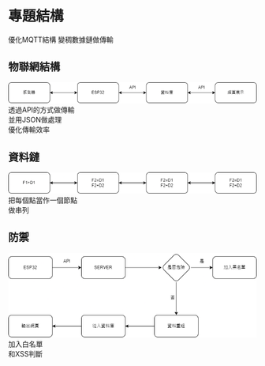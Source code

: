 # 專題結構
優化MQTT結構
變稠數據鏈做傳輸
## 物聯網結構
![image](https://github.com/chyhhwen/thematic-structure/blob/main/img/uno.png?raw=true) \
透過API的方式做傳輸 \
並用JSON做處理 \
優化傳輸效率
## 資料鏈
![image](https://github.com/chyhhwen/thematic-structure/blob/main/img/db.png?raw=true) \
把每個點當作一個節點 \
做串列
## 防禦
![image](https://github.com/chyhhwen/thematic-structure/blob/main/img/def.png?raw=true) \
加入白名單 \
和XSS判斷
